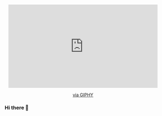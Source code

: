 <div id="header" align="center">
  <iframe src="https://giphy.com/embed/13HgwGsXF0aiGY" width="480" height="270" frameBorder="0" class="giphy-embed" allowFullScreen></iframe><p><a href="https://giphy.com/gifs/13HgwGsXF0aiGY">via GIPHY</a></p>
</div>


### Hi there 👋

<!--
**fjrmario/fjrmario** is a ✨ _special_ ✨ repository because its `README.md` (this file) appears on your GitHub profile.

Here are some ideas to get you started:

- 🔭 I’m currently working on ...
- 🌱 I’m currently learning ...
- 👯 I’m looking to collaborate on ...
- 🤔 I’m looking for help with ...
- 💬 Ask me about ...
- 📫 How to reach me: ...
- 😄 Pronouns: ...
- ⚡ Fun fact: ...
-->
